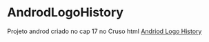 # AndrodLogoHistory
Projeto androd criado no cap 17 no Cruso html
<a href="https://bbras81.github.io/AndrodLogoHistory/">Andriod Logo History</a>
